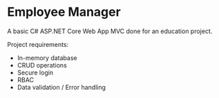 # Employee Manager
A basic C# ASP.NET Core Web App MVC done for an education project.

Project requirements:
* In-memory database
* CRUD operations
* Secure login
* RBAC
* Data validation / Error handling
